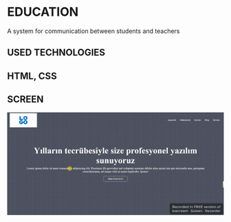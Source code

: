 <h1>EDUCATION</h1>

A system for communication between students and teachers

<h2>USED TECHNOLOGIES<h2>

HTML, CSS

<h2>SCREEN</h2>

![](screen.gif)

